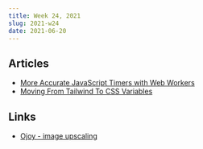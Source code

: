 ```yaml
---
title: Week 24, 2021
slug: 2021-w24
date: 2021-06-20
---
```


## Articles

- [More Accurate JavaScript Timers with Web Workers](https://hackwild.com/article/web-worker-timers/)
- [Moving From Tailwind To CSS Variables](https://mikerogers.io/2021/05/12/moving-from-tailwind-to-css-variables)

## Links

- [Ojoy - image upscaling](https://ojoy.zaps.dev)
